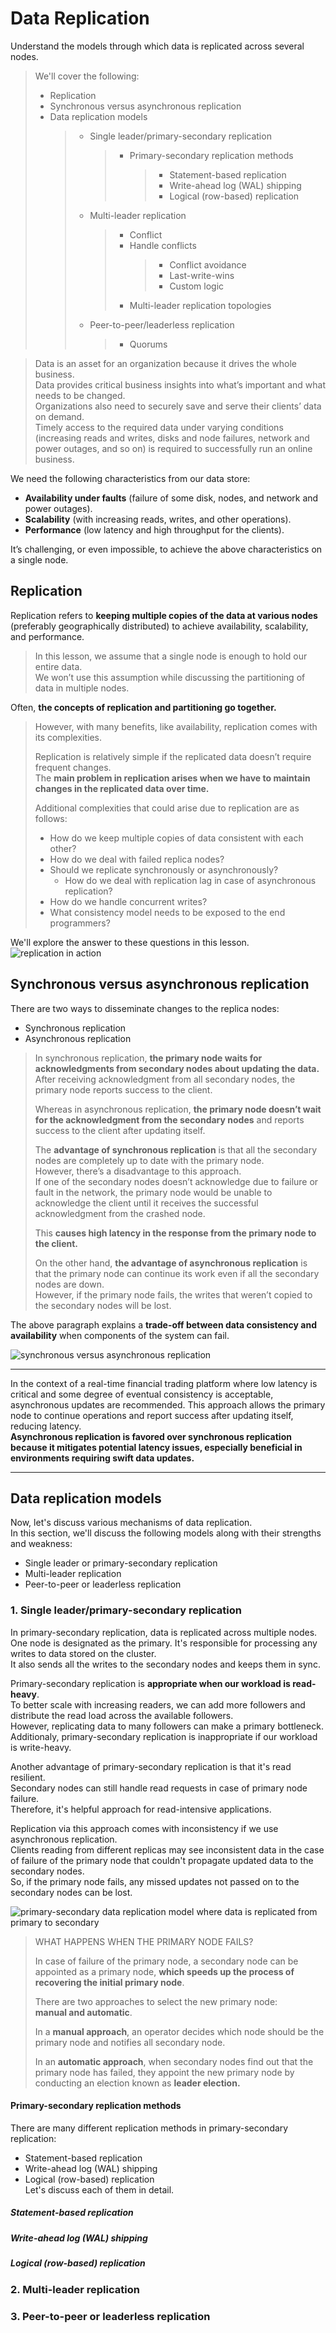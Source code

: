 # Data Replication

Understand the models through which data is replicated across several nodes.

> We'll cover the following:
>
> - Replication
> - Synchronous versus asynchronous replication
> - Data replication models
>   > - Single leader/primary-secondary replication
>   >   > - Primary-secondary replication methods
>   >   >   > - Statement-based replication
>   >   >   > - Write-ahead log (WAL) shipping
>   >   >   > - Logical (row-based) replication
>   > - Multi-leader replication
>   >   > - Conflict
>   >   > - Handle conflicts
>   >   >   > - Conflict avoidance
>   >   >   > - Last-write-wins
>   >   >   > - Custom logic
>   >   > - Multi-leader replication topologies
>   > - Peer-to-peer/leaderless replication
>   >   > - Quorums

> Data is an asset for an organization because it drives the whole business.  
> Data provides critical business insights into what’s important and what needs to be changed.  
>  Organizations also need to securely save and serve their clients’ data on demand.  
>  Timely access to the required data under varying conditions (increasing reads and writes, disks and node failures, network and power outages, and so on) is required to successfully run an online business.

We need the following characteristics from our data store:

- **Availability under faults** (failure of some disk, nodes, and network and power outages).
- **Scalability** (with increasing reads, writes, and other operations).
- **Performance** (low latency and high throughput for the clients).

It’s challenging, or even impossible, to achieve the above characteristics on a single node.

## Replication

Replication refers to **keeping multiple copies of the data at various nodes** (preferably geographically distributed) to achieve availability, scalability, and performance.

> In this lesson, we assume that a single node is enough to hold our entire data.  
>  We won’t use this assumption while discussing the partitioning of data in multiple nodes.

Often, **the concepts of replication and partitioning go together.**

> However, with many benefits, like availability, replication comes with its complexities.
>
> Replication is relatively simple if the replicated data doesn’t require frequent changes.  
>  The **main problem in replication arises when we have to maintain changes in the replicated data over time.**
>
> Additional complexities that could arise due to replication are as follows:
>
> - How do we keep multiple copies of data consistent with each other?
> - How do we deal with failed replica nodes?
> - Should we replicate synchronously or asynchronously?
>   - How do we deal with replication lag in case of asynchronous replication?
> - How do we handle concurrent writes?
> - What consistency model needs to be exposed to the end programmers?

We'll explore the answer to these questions in this lesson.  
 ![replication in action](./images/3-1-replication-in-action.png)

## Synchronous versus asynchronous replication

There are two ways to disseminate changes to the replica nodes:

- Synchronous replication
- Asynchronous replication

> In synchronous replication, **the primary node waits for acknowledgments from secondary nodes about updating the data.**  
>  After receiving acknowledgment from all secondary nodes, the primary node reports success to the client.
>
> Whereas in asynchronous replication, **the primary node doesn’t wait for the acknowledgment from the secondary nodes** and reports success to the client after updating itself.
>
> The **advantage of synchronous replication** is that all the secondary nodes are completely up to date with the primary node.  
> However, there’s a disadvantage to this approach.  
>  If one of the secondary nodes doesn’t acknowledge due to failure or fault in the network, the primary node would be unable to acknowledge the client until it receives the successful acknowledgment from the crashed node.
>
> This **causes high latency in the response from the primary node to the client.**
>
> On the other hand, **the advantage of asynchronous replication** is that the primary node can continue its work even if all the secondary nodes are down.  
>  However, if the primary node fails, the writes that weren’t copied to the secondary nodes will be lost.

The above paragraph explains a **trade-off between data consistency and availability** when components of the system can fail.

![synchronous versus asynchronous replication](./images/3-2-synchronous-versus-asynchronous-replication.png)

---

In the context of a real-time financial trading platform where low latency is critical and some degree of eventual consistency is acceptable, asynchronous updates are recommended. This approach allows the primary node to continue operations and report success after updating itself, reducing latency.  
 **Asynchronous replication is favored over synchronous replication because it mitigates potential latency issues, especially beneficial in environments requiring swift data updates.**

---

## Data replication models

Now, let's discuss various mechanisms of data replication.  
In this section, we'll discuss the following models along with their strengths and weakness:

- Single leader or primary-secondary replication
- Multi-leader replication
- Peer-to-peer or leaderless replication

### 1. Single leader/primary-secondary replication

In primary-secondary replication, data is replicated across multiple nodes.  
 One node is designated as the primary. It's responsible for processing any writes to data stored on the cluster.  
 It also sends all the writes to the secondary nodes and keeps them in sync.

Primary-secondary replication is **appropriate when our workload is read-heavy**.  
 To better scale with increasing readers, we can add more followers and distribute the read load across the available followers.  
 However, replicating data to many followers can make a primary bottleneck.  
 Additionaly, primary-secondary replication is inappropriate if our workload is write-heavy.

Another advantage of primary-secondary replication is that it's read resilient.  
 Secondary nodes can still handle read requests in case of primary node failure.  
 Therefore, it's helpful approach for read-intensive applications.

Replication via this approach comes with inconsistency if we use asynchronous replication.  
 Clients reading from different replicas may see inconsistent data in the case of failure of the primary node that couldn't propagate updated data to the secondary nodes.  
 So, if the primary node fails, any missed updates not passed on to the secondary nodes can be lost.

![primary-secondary data replication model where data is replicated from primary to secondary](./images/3-3-primary-secondary-data-replication-model-where-data-is-replicated-from-primary-to-secondary.png)

> WHAT HAPPENS WHEN THE PRIMARY NODE FAILS?
>
> In case of failure of the primary node, a secondary node can be appointed as a primary node, **which speeds up the process of recovering the initial primary node**.
>
> There are two approaches to select the new primary node:  
>  **manual and automatic**.
>
> In a **manual approach**, an operator decides which node should be the primary node and notifies all secondary node.
>
> In an **automatic approach**, when secondary nodes find out that the primary node has failed, they appoint the new primary node by conducting an election known as **leader election.**

#### Primary-secondary replication methods

There are many different replication methods in primary-secondary replication:

- Statement-based replication
- Write-ahead log (WAL) shipping
- Logical (row-based) replication  
   Let's discuss each of them in detail.

##### Statement-based replication

##### Write-ahead log (WAL) shipping

##### Logical (row-based) replication

### 2. Multi-leader replication

### 3. Peer-to-peer or leaderless replication
